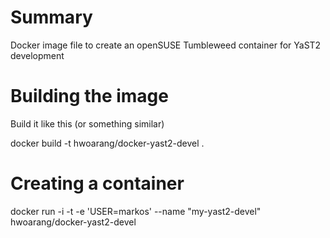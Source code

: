 # Summary
Docker image file to create an openSUSE Tumbleweed container for YaST2
development

# Building the image
Build it like this (or something similar)

 docker build -t hwoarang/docker-yast2-devel .

# Creating a container

 docker run -i -t -e 'USER=markos' --name "my-yast2-devel" hwoarang/docker-yast2-devel
